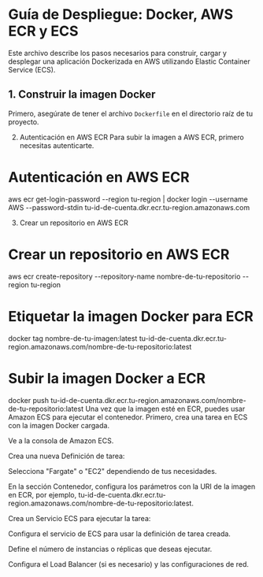 # Guía de Despliegue: Docker, AWS ECR y ECS

Este archivo describe los pasos necesarios para construir, cargar y desplegar una aplicación Dockerizada en AWS utilizando Elastic Container Service (ECS).

## 1. Construir la imagen Docker

Primero, asegúrate de tener el archivo `Dockerfile` en el directorio raíz de tu proyecto.

2. Autenticación en AWS ECR
Para subir la imagen a AWS ECR, primero necesitas autenticarte.

# Autenticación en AWS ECR
aws ecr get-login-password --region tu-region | docker login --username AWS --password-stdin tu-id-de-cuenta.dkr.ecr.tu-region.amazonaws.com

3. Crear un repositorio en AWS ECR
# Crear un repositorio en AWS ECR
aws ecr create-repository --repository-name nombre-de-tu-repositorio --region tu-region
# Etiquetar la imagen Docker para ECR
docker tag nombre-de-tu-imagen:latest tu-id-de-cuenta.dkr.ecr.tu-region.amazonaws.com/nombre-de-tu-repositorio:latest
# Subir la imagen Docker a ECR
docker push tu-id-de-cuenta.dkr.ecr.tu-region.amazonaws.com/nombre-de-tu-repositorio:latest
Una vez que la imagen esté en ECR, puedes usar Amazon ECS para ejecutar el contenedor. Primero, crea una tarea en ECS con la imagen Docker cargada.

Ve a la consola de Amazon ECS.

Crea una nueva Definición de tarea:

Selecciona "Fargate" o "EC2" dependiendo de tus necesidades.

En la sección Contenedor, configura los parámetros con la URI de la imagen en ECR, por ejemplo, tu-id-de-cuenta.dkr.ecr.tu-region.amazonaws.com/nombre-de-tu-repositorio:latest.

Crea un Servicio ECS para ejecutar la tarea:

Configura el servicio de ECS para usar la definición de tarea creada.

Define el número de instancias o réplicas que deseas ejecutar.

Configura el Load Balancer (si es necesario) y las configuraciones de red.




